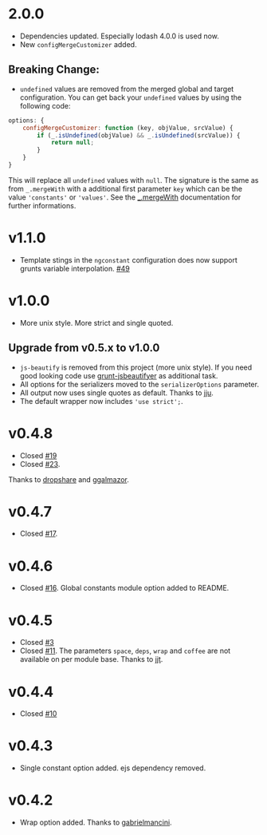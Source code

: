 # 2.0.0

- Dependencies updated. Especially lodash 4.0.0 is used now.
- New `configMergeCustomizer` added.

## Breaking Change:
- `undefined` values are removed from the merged global and target configuration. You can get back your `undefined` values by using the following code:

```js
options: {
    configMergeCustomizer: function (key, objValue, srcValue) {
        if (_.isUndefined(objValue) && _.isUndefined(srcValue)) {
            return null;
        }
    }
}
```

This will replace all `undefined` values with `null`. The signature is the same as from `_.mergeWith` with a additional first parameter `key` which can be the value `'constants'` or `'values'`. See the [_.mergeWith](https://lodash.com/docs#mergeWith) documentation for further informations.

# v1.1.0

- Template stings in the `ngconstant` configuration does now support grunts variable interpolation. [#49](https://github.com/werk85/grunt-ng-constant/pull/49)

# v1.0.0 

- More unix style. More strict and single quoted.
 
## Upgrade from v0.5.x to v1.0.0

* `js-beautify` is removed from this project (more unix style). If you need good looking code use [grunt-jsbeautifyer](https://github.com/vkadam/grunt-jsbeautifier) as additional task.
* All options for the serializers moved to the `serializerOptions` parameter.
* All output now uses single quotes as default. Thanks to [jju](https://github.com/rlidwka/jju).
* The default wrapper now includes `'use strict';`.

# v0.4.8 

- Closed [#19](https://github.com/werk85/grunt-ng-constant/issues/19)
- Closed [#23](https://github.com/werk85/grunt-ng-constant/issues/23). 
 
Thanks to [dropshare](https://github.com/dropshape) and [ggalmazor](https://github.com/ggalmazor).
 
# v0.4.7 

- Closed [#17](https://github.com/werk85/grunt-ng-constant/issues/17).
 
# v0.4.6 

- Closed [#16](https://github.com/werk85/grunt-ng-constant/issues/16). Global constants module option added to README.
 
# v0.4.5 

- Closed [#3](https://github.com/werk85/grunt-ng-constant/issues/3)
- Closed [#11](https://github.com/werk85/grunt-ng-constant/issues/11). The parameters `space`, `deps`, `wrap` and `coffee` are not available on per module base. Thanks to [jjt](https://github.com/jjt).
 
# v0.4.4 

- Closed [#10](https://github.com/werk85/grunt-ng-constant/issues/10)
 
# v0.4.3 

- Single constant option added. ejs dependency removed.
 
# v0.4.2 

- Wrap option added. Thanks to [gabrielmancini](https://github.com/gabrielmancini).

